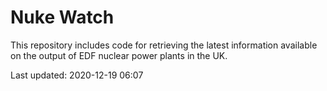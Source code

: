 # Nuke Watch

This repository includes code for retrieving the latest information available on the output of EDF nuclear power plants in the UK.

Last updated: 2020-12-19 06:07